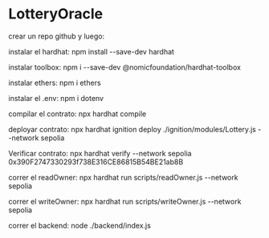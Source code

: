 # LotteryOracle

crear un repo github y luego:

instalar el hardhat:
npm install --save-dev hardhat                                  

instalar toolbox:
npm i --save-dev @nomicfoundation/hardhat-toolbox               

instalar ethers:
npm i ethers                                                    

instalar el .env:
npm i dotenv                                                    

compilar el contrato:
npx hardhat compile                                             

deployar contrato: 
npx hardhat ignition deploy ./ignition/modules/Lottery.js --network sepolia

Verificar contrato: 
npx hardhat verify --network sepolia 0x390F2747330293f738E316CE86815B54BE21ab8B

correr el readOwner:
npx hardhat run scripts/readOwner.js --network sepolia          

correr el writeOwner:
npx hardhat run scripts/writeOwner.js --network sepolia         

correr el backend:
node ./backend/index.js      